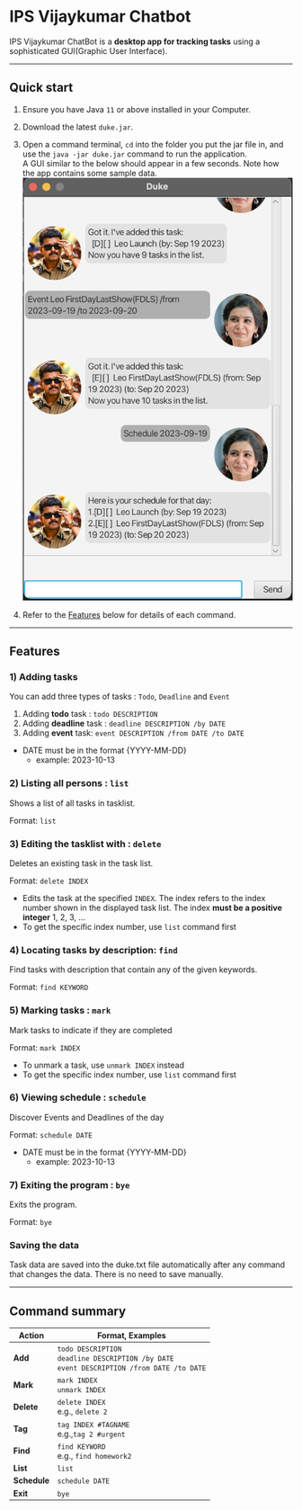 # IPS Vijaykumar Chatbot

IPS Vijaykumar ChatBot is a **desktop app for tracking tasks** using a sophisticated GUI(Graphic User Interface).

--------------------------------------------------------------------------------------------------------------------

## Quick start

1. Ensure you have Java `11` or above installed in your Computer.

1. Download the latest `duke.jar`.

1. Open a command terminal, `cd` into the folder you put the jar file in, and use the `java -jar duke.jar`
   command to run the application.<br>
   A GUI similar to the below should appear in a few seconds. Note how the app contains some sample data.<br>
   ![Ui](Ui.png)

1. Refer to the [Features](#features) below for details of each command.

--------------------------------------------------------------------------------------------------------------------

## Features

### 1) Adding tasks

You can add three types of tasks : `Todo`, `Deadline` and `Event`

1. Adding **todo** task : `todo DESCRIPTION`
2. Adding **deadline** task : `deadline DESCRIPTION /by DATE`
3. Adding **event** task: `event DESCRIPTION /from DATE /to DATE`

* DATE must be in the format {YYYY-MM-DD}
    * example: 2023-10-13

### 2) Listing all persons : `list`

Shows a list of all tasks in tasklist.

Format: `list`

### 3) Editing the tasklist with : `delete`

Deletes an existing task in the task list.

Format: `delete INDEX`

* Edits the task at the specified `INDEX`. The index refers to the index number shown in the displayed task list.
  The index **must be a positive integer** 1, 2, 3, …​
* To get the specific index number, use `list` command first

### 4) Locating tasks by description: `find`

Find tasks with description that contain any of the given keywords.

Format: `find KEYWORD`

### 5) Marking tasks : `mark`

Mark tasks to indicate if they are completed

Format: `mark INDEX`

* To unmark a task, use `unmark INDEX` instead
* To get the specific index number, use `list` command first

### 6) Viewing schedule : `schedule`

Discover Events and Deadlines of the day

Format: `schedule DATE`

* DATE must be in the format {YYYY-MM-DD}
    * example: 2023-10-13

### 7) Exiting the program : `bye`

Exits the program.

Format: `bye`

### Saving the data

Task data are saved into the duke.txt file automatically after any command that changes the data. There is no need to
save manually.

--------------------------------------------------------------------------------------------------------------------

## Command summary

 Action     | Format, Examples                                                                                                 
--------------|----------------------------------------------------------------------------------------------------------------
 **Add**      | `todo DESCRIPTION` <br> `deadline DESCRIPTION /by DATE` <br> `event DESCRIPTION /from DATE /to DATE` 
 **Mark**     | `mark INDEX` <br> `unmark INDEX`                                                                                 
 **Delete**   | `delete INDEX`<br> e.g., `delete 2`                                                                              
 **Tag**      | `tag INDEX #TAGNAME` <br> e.g.,`tag 2 #urgent`                                                                   
 **Find**     | `find KEYWORD`<br> e.g., `find homework2`                                                                        
 **List**     | `list`     
 **Schedule** | `schedule DATE`  
 **Exit**     | `bye`                                                                                                            
